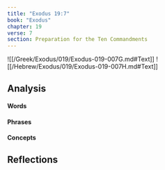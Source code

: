 ```yaml
---
title: "Exodus 19:7"
book: "Exodus"
chapter: 19
verse: 7
section: Preparation for the Ten Commandments
---
```

![[/Greek/Exodus/019/Exodus-019-007G.md#Text]]
![[/Hebrew/Exodus/019/Exodus-019-007H.md#Text]]

## Analysis

#### Words

#### Phrases

#### Concepts

## Reflections
